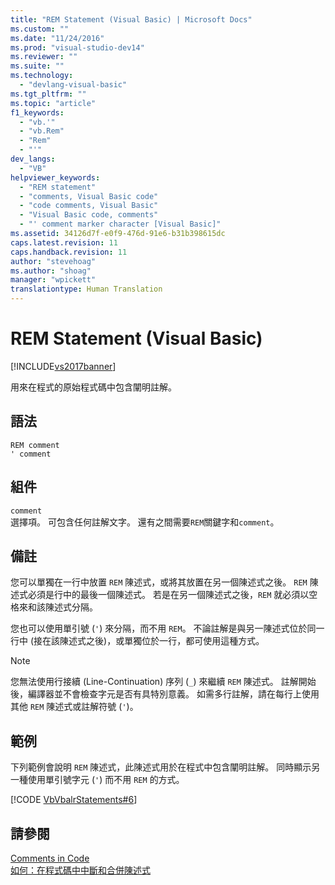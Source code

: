 ```yaml
---
title: "REM Statement (Visual Basic) | Microsoft Docs"
ms.custom: ""
ms.date: "11/24/2016"
ms.prod: "visual-studio-dev14"
ms.reviewer: ""
ms.suite: ""
ms.technology: 
  - "devlang-visual-basic"
ms.tgt_pltfrm: ""
ms.topic: "article"
f1_keywords: 
  - "vb.'"
  - "vb.Rem"
  - "Rem"
  - "'"
dev_langs: 
  - "VB"
helpviewer_keywords: 
  - "REM statement"
  - "comments, Visual Basic code"
  - "code comments, Visual Basic"
  - "Visual Basic code, comments"
  - "' comment marker character [Visual Basic]"
ms.assetid: 34126d7f-e0f9-476d-91e6-b31b398615dc
caps.latest.revision: 11
caps.handback.revision: 11
author: "stevehoag"
ms.author: "shoag"
manager: "wpickett"
translationtype: Human Translation
---
```

# REM Statement (Visual Basic)
[!INCLUDE[vs2017banner](../../../csharp/includes/vs2017banner.md)]

用來在程式的原始程式碼中包含闡明註解。  
  
## 語法  
  
```  
REM comment  
' comment  
```  
  
## 組件  
 `comment`  
 選擇項。  可包含任何註解文字。  還有之間需要`REM`關鍵字和`comment`。  
  
## 備註  
 您可以單獨在一行中放置 `REM` 陳述式，或將其放置在另一個陳述式之後。  `REM` 陳述式必須是行中的最後一個陳述式。  若是在另一個陳述式之後，`REM` 就必須以空格來和該陳述式分隔。  
  
 您也可以使用單引號 \(`'`\) 來分隔，而不用 `REM`。  不論註解是與另一陳述式位於同一行中 \(接在該陳述式之後\)，或單獨位於一行，都可使用這種方式。  
  
> [!NOTE]
>  您無法使用行接續 \(Line\-Continuation\) 序列 \(`_`\) 來繼續 `REM` 陳述式。  註解開始後，編譯器並不會檢查字元是否有具特別意義。  如需多行註解，請在每行上使用其他 `REM` 陳述式或註解符號 \(`'`\)。  
  
## 範例  
 下列範例會說明 `REM` 陳述式，此陳述式用於在程式中包含闡明註解。  同時顯示另一種使用單引號字元 \(`'`\) 而不用 `REM` 的方式。  
  
 [!CODE [VbVbalrStatements#6](../CodeSnippet/VS_Snippets_VBCSharp/VbVbalrStatements#6)]  
  
## 請參閱  
 [Comments in Code](../../../visual-basic/programming-guide/program-structure/comments-in-code.md)   
 [如何：在程式碼中中斷和合併陳述式](../../../visual-basic/programming-guide/program-structure/how-to-break-and-combine-statements-in-code.md)